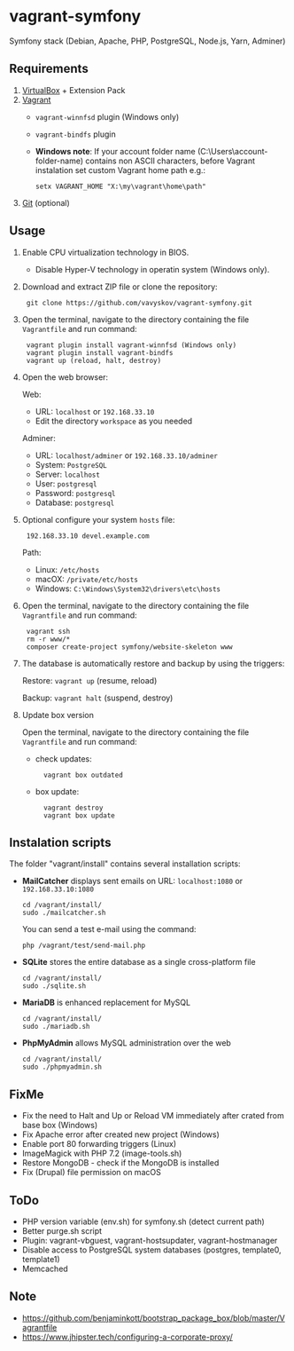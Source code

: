 # vagrant-symfony

Symfony stack (Debian, Apache, PHP, PostgreSQL, Node.js, Yarn, Adminer)

## Requirements
1. [VirtualBox](https://www.virtualbox.org/) + Extension Pack
2. [Vagrant](https://www.vagrantup.com/)
    - `vagrant-winnfsd` plugin (Windows only)
    - `vagrant-bindfs` plugin
    - **Windows note**: If your account folder name (C:\Users\account-folder-name\) contains non ASCII characters, before Vagrant instalation set custom Vagrant home path e.g.:
        
          setx VAGRANT_HOME "X:\my\vagrant\home\path"
        
4. [Git](https://git-scm.com/) (optional)

## Usage

1. Enable CPU virtualization technology in BIOS.

    - Disable Hyper-V technology in operatin system (Windows only).
      
2. Download and extract ZIP file or clone the repository:

        git clone https://github.com/vavyskov/vagrant-symfony.git

3. Open the terminal, navigate to the directory containing the file `Vagrantfile` and run command:

        vagrant plugin install vagrant-winnfsd (Windows only)
        vagrant plugin install vagrant-bindfs
        vagrant up (reload, halt, destroy)

4. Open the web browser:

    Web:
    - URL: `localhost` or `192.168.33.10`
    - Edit the directory `workspace` as you needed

    Adminer:
    - URL: `localhost/adminer` or `192.168.33.10/adminer`
	- System: `PostgreSQL`
    - Server: `localhost`
	- User: `postgresql`
	- Password: `postgresql`
	- Database: `postgresql`

5. Optional configure your system `hosts` file:

		192.168.33.10 devel.example.com

	Path:
    - Linux: `/etc/hosts`
	- macOX: `/private/etc/hosts`
	- Windows: `C:\Windows\System32\drivers\etc\hosts`

6. Open the terminal, navigate to the directory containing the file `Vagrantfile` and run command:

        vagrant ssh
        rm -r www/*
        composer create-project symfony/website-skeleton www

7. The database is automatically restore and backup by using the triggers:

    Restore: `vagrant up` (resume, reload)
    
    Backup: `vagrant halt` (suspend, destroy)

8. Update box version

    Open the terminal, navigate to the directory containing the file `Vagrantfile` and run command:
    
    - check updates:

            vagrant box outdated
        
    - box update:
    
            vagrant destroy
            vagrant box update

## Instalation scripts

The folder "vagrant/install" contains several installation scripts:

- **MailCatcher** displays sent emails on URL: `localhost:1080` or `192.168.33.10:1080`

      cd /vagrant/install/
      sudo ./mailcatcher.sh
      
    You can send a test e-mail using the command:
    
      php /vagrant/test/send-mail.php 

- **SQLite** stores the entire database as a single cross-platform file

      cd /vagrant/install/
      sudo ./sqlite.sh

- **MariaDB** is enhanced replacement for MySQL

      cd /vagrant/install/
      sudo ./mariadb.sh

- **PhpMyAdmin** allows MySQL administration over the web

      cd /vagrant/install/
      sudo ./phpmyadmin.sh

## FixMe

- Fix the need to Halt and Up or Reload VM immediately after crated from base box (Windows)
- Fix Apache error after created new project (Windows)
- Enable port 80 forwarding triggers (Linux)
- ImageMagick with PHP 7.2 (image-tools.sh)
- Restore MongoDB - check if the MongoDB is installed
- Fix (Drupal) file permission on macOS

## ToDo

- PHP version variable (env.sh) for symfony.sh (detect current path)
- Better purge.sh script
- Plugin: vagrant-vbguest, vagrant-hostsupdater, vagrant-hostmanager
- Disable access to PostgreSQL system databases (postgres, template0, template1)
- Memcached

## Note

- https://github.com/benjaminkott/bootstrap_package_box/blob/master/Vagrantfile
- https://www.jhipster.tech/configuring-a-corporate-proxy/

